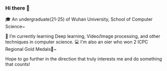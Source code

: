 ### Hi there 👋

:mortar_board: An undergraduate(21-25) of Wuhan University, School of Computer Science~ 

🌱 I’m currently learning Deep learning, Video/Image processing, and other techniques in computer science. 
:computer: I'm also an oier who won 2 ICPC Regional Gold Medals🏅️~

Hope to go further in the direction that truly interests me and do something that counts!
<!--
**zzzhy03/zzzhy03** is a ✨ _special_ ✨ repository because its `README.md` (this file) appears on your GitHub profile.

Here are some ideas to get you started:

- 🔭 I’m currently working on ...
- 🌱 I’m currently learning ...
- 👯 I’m looking to collaborate on ...
- 🤔 I’m looking for help with ...
- 💬 Ask me about ...
- 📫 How to reach me: ...
- 😄 Pronouns: ...
- ⚡ Fun fact: ...
-->
